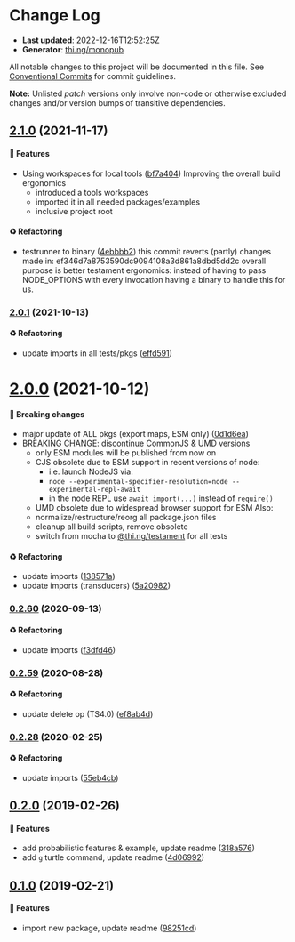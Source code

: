 # Change Log

- **Last updated**: 2022-12-16T12:52:25Z
- **Generator**: [thi.ng/monopub](https://thi.ng/monopub)

All notable changes to this project will be documented in this file.
See [Conventional Commits](https://conventionalcommits.org/) for commit guidelines.

**Note:** Unlisted _patch_ versions only involve non-code or otherwise excluded changes
and/or version bumps of transitive dependencies.

## [2.1.0](https://github.com/thi-ng/umbrella/tree/@thi.ng/lsys@2.1.0) (2021-11-17)

#### 🚀 Features

- Using workspaces for local tools ([bf7a404](https://github.com/thi-ng/umbrella/commit/bf7a404))
  Improving the overall build ergonomics
  - introduced a tools workspaces
  - imported it in all needed packages/examples
  - inclusive project root

#### ♻️ Refactoring

- testrunner to binary ([4ebbbb2](https://github.com/thi-ng/umbrella/commit/4ebbbb2))
  this commit reverts (partly) changes made in:
  ef346d7a8753590dc9094108a3d861a8dbd5dd2c
  overall purpose is better testament ergonomics:
  instead of having to pass NODE_OPTIONS with every invocation
  having a binary to handle this for us.

### [2.0.1](https://github.com/thi-ng/umbrella/tree/@thi.ng/lsys@2.0.1) (2021-10-13)

#### ♻️ Refactoring

- update imports in all tests/pkgs ([effd591](https://github.com/thi-ng/umbrella/commit/effd591))

# [2.0.0](https://github.com/thi-ng/umbrella/tree/@thi.ng/lsys@2.0.0) (2021-10-12)

#### 🛑 Breaking changes

- major update of ALL pkgs (export maps, ESM only) ([0d1d6ea](https://github.com/thi-ng/umbrella/commit/0d1d6ea))
- BREAKING CHANGE: discontinue CommonJS & UMD versions
  - only ESM modules will be published from now on
  - CJS obsolete due to ESM support in recent versions of node:
    - i.e. launch NodeJS via:
    - `node --experimental-specifier-resolution=node --experimental-repl-await`
    - in the node REPL use `await import(...)` instead of `require()`
  - UMD obsolete due to widespread browser support for ESM
  Also:
  - normalize/restructure/reorg all package.json files
  - cleanup all build scripts, remove obsolete
  - switch from mocha to [@thi.ng/testament](https://github.com/thi-ng/umbrella/tree/main/packages/testament) for all tests

#### ♻️ Refactoring

- update imports ([138571a](https://github.com/thi-ng/umbrella/commit/138571a))
- update imports (transducers) ([5a20982](https://github.com/thi-ng/umbrella/commit/5a20982))

### [0.2.60](https://github.com/thi-ng/umbrella/tree/@thi.ng/lsys@0.2.60) (2020-09-13)

#### ♻️ Refactoring

- update imports ([f3dfd46](https://github.com/thi-ng/umbrella/commit/f3dfd46))

### [0.2.59](https://github.com/thi-ng/umbrella/tree/@thi.ng/lsys@0.2.59) (2020-08-28)

#### ♻️ Refactoring

- update delete op (TS4.0) ([ef8ab4d](https://github.com/thi-ng/umbrella/commit/ef8ab4d))

### [0.2.28](https://github.com/thi-ng/umbrella/tree/@thi.ng/lsys@0.2.28) (2020-02-25)

#### ♻️ Refactoring

- update imports ([55eb4cb](https://github.com/thi-ng/umbrella/commit/55eb4cb))

## [0.2.0](https://github.com/thi-ng/umbrella/tree/@thi.ng/lsys@0.2.0) (2019-02-26)

#### 🚀 Features

- add probabilistic features & example, update readme ([318a576](https://github.com/thi-ng/umbrella/commit/318a576))
- add `g` turtle command, update readme ([4d06992](https://github.com/thi-ng/umbrella/commit/4d06992))

## [0.1.0](https://github.com/thi-ng/umbrella/tree/@thi.ng/lsys@0.1.0) (2019-02-21)

#### 🚀 Features

- import new package, update readme ([98251cd](https://github.com/thi-ng/umbrella/commit/98251cd))

